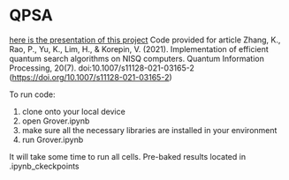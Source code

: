 # QPSA


[here is the presentation of this project](presentation.pdf)
Code provided for article Zhang, K., Rao, P., Yu, K., Lim, H., & Korepin, V. (2021). Implementation of efficient quantum search algorithms on NISQ computers. Quantum Information Processing, 20(7). doi:10.1007/s11128-021-03165-2 (https://doi.org/10.1007/s11128-021-03165-2)


To run code:
1. clone onto your local device
2. open Grover.ipynb
3. make sure all the necessary libraries are installed in your environment
4. run Grover.ipynb


  It will take some time to run all cells. Pre-baked results located in .ipynb_ckeckpoints
